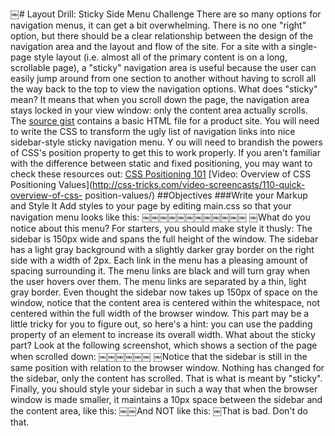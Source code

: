 ￼# Layout Drill: Sticky Side Menu Challenge
There are so many options for navigation menus, it can get a bit overwhelming. There is no one "right" option, but there should be a clear relationship between the design of the navigation area and the layout and flow of the site.
For a site with a single-page style layout (i.e. almost all of the primary content is on a long, scrollable page), a "sticky" navigation area is useful because the user can easily jump around from one section to another without having to scroll all the way back to the top to view the navigation options. What does "sticky" mean? It means that when you scroll down the page, the navigation area stays locked in your view window: only the content area actually scrolls.
The [source gist](https://gist.github.com/dbc-challenges/c1e790667d9240f80b7a) contains a basic HTML file for a product site. You will need to write the CSS to transform the ugly list of navigation links into nice sidebar-style sticky navigation menu.
Y ou will need to brandish the powers of CSS's position property to get this to work properly. If you aren't familiar with the difference between static and fixed positioning, you may want to check these resources out:
[CSS Positioning 101](http://alistapart.com/article/css-positioning-101)
[Video: Overview of CSS Positioning Values](http://css-tricks.com/video-screencasts/110-quick-overview-of-css- position-values/)
##Objectives
###Write your Markup and Style It
Add styles to your page by editing main.css so that your navigation menu looks like this:
￼￼￼￼￼￼￼￼￼￼￼￼
￼What do you notice about this menu? For starters, you should make style it thusly:
The sidebar is 150px wide and spans the full height of the window.
The sidebar has a light gray background with a slightly darker gray border on the right side with a width of 2px. Each link in the menu has a pleasing amount of spacing surrounding it.
The menu links are black and will turn gray when the user hovers over them.
The menu links are separated by a thin, light gray border.
Even thought the sidebar now takes up 150px of space on the window, notice that the content area is centered within the whitespace, not centered within the full width of the browser window. This part may be a little tricky for you to figure out, so here's a hint: you can use the padding property of an element to increase its overall width.
What about the sticky part? Look at the following screenshot, which shows a section of the page when scrolled down:
￼￼￼￼￼￼
￼Notice that the sidebar is still in the same position with relation to the browser window. Nothing has changed for the sidebar, only the content has scrolled. That is what is meant by "sticky".
Finally, you should style your sidebar in such a way that when the browser window is made smaller, it maintains a 10px space between the sidebar and the content area, like this:
￼￼And NOT like this:
￼That is bad. Don't do that.
